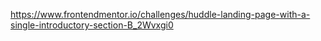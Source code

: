 https://www.frontendmentor.io/challenges/huddle-landing-page-with-a-single-introductory-section-B_2Wvxgi0